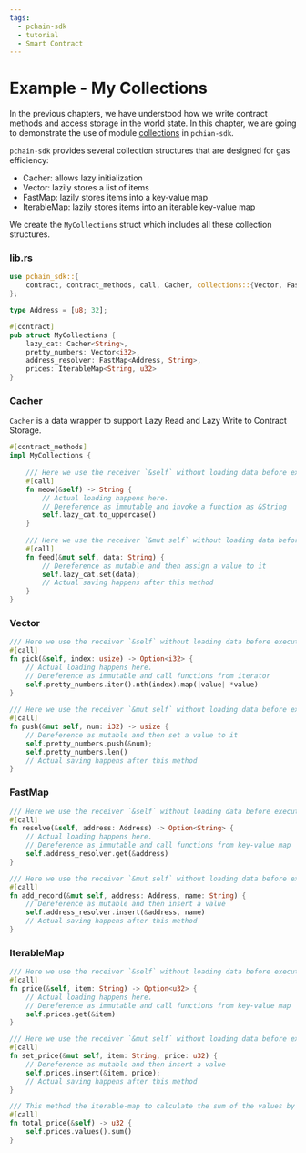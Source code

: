 ```yaml
---
tags:
  - pchain-sdk
  - tutorial
  - Smart Contract
---
```


# Example - My Collections

In the previous chapters, we have understood how we write contract methods and access storage in the world state.
In this chapter, we are going to demonstrate the use of module [collections](https://github.com/parallelchain-io/pchain-sdk/blob/main/README.md#storage-and-collections) in `pchian-sdk`.

`pchain-sdk` provides several collection structures that are designed for gas efficiency:

- Cacher: allows lazy initialization
- Vector: lazily stores a list of items
- FastMap: lazily stores items into a key-value map
- IterableMap: lazily stores items into an iterable key-value map

We create the `MyCollections` struct which includes all these collection structures.


### lib.rs
```rust
use pchain_sdk::{
    contract, contract_methods, call, Cacher, collections::{Vector, FastMap, IterableMap}
};

type Address = [u8; 32];

#[contract]
pub struct MyCollections {
    lazy_cat: Cacher<String>,
    pretty_numbers: Vector<i32>,
    address_resolver: FastMap<Address, String>,
    prices: IterableMap<String, u32>
}
```

### Cacher
`Cacher` is a data wrapper to support Lazy Read and Lazy Write to Contract Storage.

```rust
#[contract_methods]
impl MyCollections {
     
    /// Here we use the receiver `&self` without loading data before executing this method. 
    #[call]
    fn meow(&self) -> String {
        // Actual loading happens here. 
        // Dereference as immutable and invoke a function as &String
        self.lazy_cat.to_uppercase()
    }
 
    /// Here we use the receiver `&mut self` without loading data before executing this method. 
    #[call]
    fn feed(&mut self, data: String) {
        // Dereference as mutable and then assign a value to it
        self.lazy_cat.set(data);
        // Actual saving happens after this method
    }
}
```

### Vector

``` rust
/// Here we use the receiver `&self` without loading data before executing this method. 
#[call]
fn pick(&self, index: usize) -> Option<i32> {
    // Actual loading happens here. 
    // Dereference as immutable and call functions from iterator
    self.pretty_numbers.iter().nth(index).map(|value| *value)
}
 
/// Here we use the receiver `&mut self` without loading data before executing this method. 
#[call]
fn push(&mut self, num: i32) -> usize {
    // Dereference as mutable and then set a value to it
    self.pretty_numbers.push(&num);
    self.pretty_numbers.len()
    // Actual saving happens after this method
}
```

### FastMap
```rust
/// Here we use the receiver `&self` without loading data before executing this method. 
#[call]
fn resolve(&self, address: Address) -> Option<String> {
    // Actual loading happens here. 
    // Dereference as immutable and call functions from key-value map
    self.address_resolver.get(&address)
}

/// Here we use the receiver `&mut self` without loading data before executing this method. 
#[call]
fn add_record(&mut self, address: Address, name: String) {
    // Dereference as mutable and then insert a value
    self.address_resolver.insert(&address, name)
    // Actual saving happens after this method
}
```

### IterableMap
```rust
/// Here we use the receiver `&self` without loading data before executing this method. 
#[call]
fn price(&self, item: String) -> Option<u32> {
    // Actual loading happens here. 
    // Dereference as immutable and call functions from key-value map
    self.prices.get(&item)
}

/// Here we use the receiver `&mut self` without loading data before executing this method. 
#[call]
fn set_price(&mut self, item: String, price: u32) {
    // Dereference as mutable and then insert a value
    self.prices.insert(&item, price);
    // Actual saving happens after this method
}

/// This method the iterable-map to calculate the sum of the values by iterating each item.
#[call]
fn total_price(&self) -> u32 {
    self.prices.values().sum()
}

```